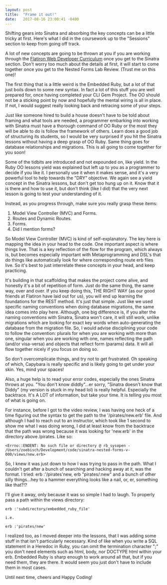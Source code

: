 ```yaml
---
layout: post
title:  "Frame it out!"
date:   2017-08-16 23:00:41 -0400
---
```



Shifting gears into Sinatra and absorbing the key concepts can be a little tricky at first.  Here's what I did in the coursework up to the "Sessions" section to keep from going off track.

A lot of new concepts are going to be thrown at you if you are working through the [Flatiron Web Developer Curriculum](http://https://flatironschool.com/programs/online-web-developer-career-course/) once you get to the Sinatra section. Don't worry too much about the details at first, it will start to come together once you get to the Nested Forms Lab Review. (Trust me on this one)! 

The first thing that is a little weird is the Embedded Ruby, but a lot of that just boils down to some new syntax.  In fact a lot of this stuff you are well prepared for, once having completed your CLI Gem Project.  The OO should not be a sticking point by now and hopefully the mental wiring is all in place.  If not, I would suggest really looking back and retracing some of your steps.  

Just like someone hired to build a house doesn't have to be told about framing and what tools are needed, a programmer embarking into working with Sinatra must have a thorough command of OO Ruby or the most they will be able to do is follow the framework of others.  Learn does a good job of structuring its students, so I would be very surprised if you hit the Sinatra lessons without having a deep grasp of OO Ruby. Same thing goes for database relationships and migrations.  This is all going to come together for you soon!

Some of the tidbits are introduced and not expounded on, like yield.  In the Ruby OO lessons yield was explained but left up to you as a programmer to decide if you like it.  I personally use it when it makes sense, and it's a very powerful tool to help towards the "DRY" objective. We again see a yield concept in the Sinatra lessons, but don't get too hung up on it. Know that it is there and how to use it, but don't think (like I did) that the very next lesson is going to test your understanding of it. 

Instead, as you progress through, make sure you really grasp these items: 
1. Model View Controller (MVC) and Forms.
2. Routes and Dynamic Routes.
3. Forms. 
4. Did I mention forms?

So Model View Controller (MVC) is kind of self-explanatory.  The key here is mapping the idea in your head to the code.  One important aspect is where things live.  That is a key reflection of the flow for the program, which always is, but becomes especially important with Metaprogramming and DSL's that do things like automatically look for where corresponding route erb files live. So it's best to just interrelate these concepts in your head, and keep practicing. 

It's building in that scaffolding that makes the project come alive, and honestly it's a bit of repetition of form.  Just do the same thing, the same way, over and over.  If you keep doing this, THE RIGHT WAY (as our good friends at Flatiron have laid out for us), you will end up learning the foundations for the REST method. It's just that simple. Just like we used specific naming conventions when doing database migrations, the same idea comes into play here.  Although, one big difference is, if you alter the naming conventions with Sinatra, Sinatra won't care, it will still work, unlike migrations which are looking for exact key words when auto-generating the database from the migration file. So, I would advise disciplining your code to follow the convention: plurals for when you are working with more than one, singular when you are working with one, names reflecting the path (and/or visa-versa) and objects that reflect form (params) data.  It will all flow together nicely if you focus on doing so.   

So don't overcomplicate things, and try not to get frustrated.  Oh speaking of which, Capybara is really specific and is likely going to get under your skin.  Yes, mind your spaces! 
 
Also, a huge help is to read your error codes, especially the ones Sinatra throws at you.  "You don't know diddly"...er sorry, "Sinatra doesn't know that Diddy" (my version is stuck in my head lol) is really helpful. Especially the backtrace.  It's A LOT of information, but take your time. It is telling you most of what is going on.  

For instance, before I got to the video review, I was having one heck of a time figuring out the syntax to get the path to the '/pirates/new.erb' file.  And although I had to reach out to an instructor, which took like 1 second to show me what I was doing wrong, I did at least know from the backtrace that the path was wrong because it was looking for 'new.erb' in the directory above /pirates. Like so:
```
<Errno::ENOENT: No such file or directory @ rb_sysopen - /Users/zoebisch/Development/code/sinatra-nested-forms-v-000/views/new.erb>
```

So, I knew it was just down to how I was trying to pass in the path.  What I couldn't get after a bunch of searching and hacking away at it, was the format.  I tried:  erb :'/pirates'new, erb "pirates/:new" and a bunch of other silly things...hey to a hammer everything looks like a nail, or, er, something like that?!?

I'll give it away, only because it was so simple I had to laugh. To properly pass a path within the views directory:

```
erb :'subdirectory/embedded_ruby_file'

i.e. 
		
erb :'pirates/new'
```
 
I realized too, as I moved deeper into the lessons, that I was adding some stuff in that isn't particularly necessary.  Kind of like when you write a SQL statement in a Heredoc in Ruby, you can omit the termination character ";" you don't need elements such as html, body, nor DOCTYPE html within your erb.  Embedded Ruby is sharp enough to work around all that, but if you need them, they are there.  It would seem you  just don't have to include them in most cases. 

Until next time, cheers and Happy Coding!
